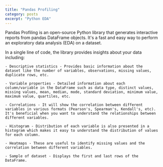 ```yaml
---
title: "Pandas Profiling"
category: posts
excerpt: "Python EDA"
---
```


Pandas Profiling is an open-source Python library that generates interactive reports from pandas DataFrame objects. It's a fast and easy way to perform an exploratory data analysis (EDA) on a dataset.

In a single line of code, the library provides insights about your data including:
    
    - Descriptive statistics - Provides basic information about the dataset like the number of variables, observations, missing values, duplicate rows, etc.
    
    - Variable properties - Detailed information about each column/variable in the DataFrame such as data type, distinct values, missing values, mean, median, mode, standard deviation, minimum value, maximum value, quartiles, etc.
    
    - Correlations - It will show the correlation between different variables in various formats (Pearson's, Spearman's, Kendall's, etc). It's beneficial when you want to understand the relationships between different variables.
    
    - Histogram - Distribution of each variable is also presented in a histogram which makes it easy to understand the distribution of values for each column.
    
    - Heatmaps - These are useful to identify missing values and the correlation between different variables.
    
    - Sample of dataset - Displays the first and last rows of the DataFrame.


